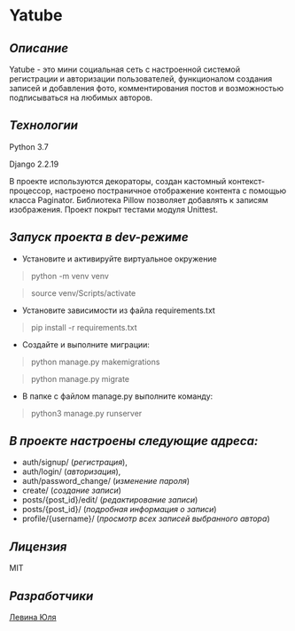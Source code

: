 # __Yatube__
## _Описание_

Yatube - это мини социальная сеть с настроенной системой регистрации и авторизации пользователей, функционалом создания записей и добавления фото, комментирования постов и возможностью подписываться на любимых авторов.

## _Технологии_

Python 3.7

Django 2.2.19

В проекте используются декораторы, создан кастомный контекст-процессор, настроено постраничное отображение контента с помощью класса Paginator. Библиотека Pillow позволяет добавлять к записям изображения. Проект покрыт тестами модуля Unittest.

## _Запуск проекта в dev-режиме_

- Установите и активируйте виртуальное окружение
> python -m venv venv

> source venv/Scripts/activate
- Установите зависимости из файла requirements.txt
> pip install -r requirements.txt
- Создайте и выполните миграции:
> python manage.py makemigrations

> python manage.py migrate
- В папке с файлом manage.py выполните команду:
> python3 manage.py runserver

## _В проекте настроены следующие адреса:_

- auth/signup/ (_регистрация_),
- auth/login/ (_авторизация_),
- auth/password_change/ (_изменение пароля_)
- create/ (_создание записи_)
- posts/{post_id}/edit/ (_редактирование записи_)
- posts/{post_id}/ (_подробная информация о записи_)
- profile/{username}/ (_просмотр всех записей выбранного автора_)


## _Лицензия_

MIT

## _Разработчики_
[Левина Юля](https://github.com/JulLevina)
